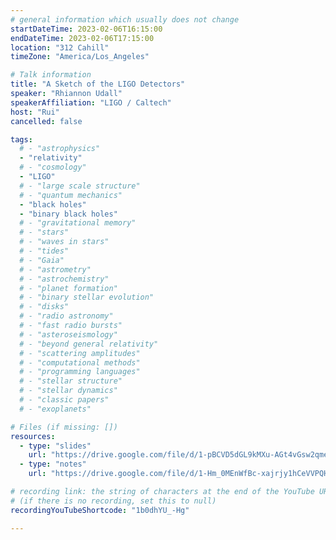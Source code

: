 ```yaml
---
# general information which usually does not change
startDateTime: 2023-02-06T16:15:00
endDateTime: 2023-02-06T17:15:00
location: "312 Cahill"
timeZone: "America/Los_Angeles"

# Talk information
title: "A Sketch of the LIGO Detectors"
speaker: "Rhiannon Udall"
speakerAffiliation: "LIGO / Caltech"
host: "Rui"
cancelled: false

tags:
  # - "astrophysics"
  - "relativity"
  # - "cosmology"
  - "LIGO"
  # - "large scale structure"
  # - "quantum mechanics"
  - "black holes"
  - "binary black holes"
  # - "gravitational memory"
  # - "stars"
  # - "waves in stars"
  # - "tides"
  # - "Gaia"
  # - "astrometry"
  # - "astrochemistry"
  # - "planet formation"
  # - "binary stellar evolution"
  # - "disks"
  # - "radio astronomy"
  # - "fast radio bursts"
  # - "asteroseismology"
  # - "beyond general relativity"
  # - "scattering amplitudes"
  # - "computational methods"
  # - "programming languages"
  # - "stellar structure"
  # - "stellar dynamics"
  # - "classic papers"
  # - "exoplanets"

# Files (if missing: [])
resources:
  - type: "slides"
    url: "https://drive.google.com/file/d/1-pBCVD5dGL9kMXu-AGt4vGsw2qmeWDhI/view?usp=drive_link"
  - type: "notes"
    url: "https://drive.google.com/file/d/1-Hm_0MEnWfBc-xajrjy1hCeVVPQHxlEc/view?usp=drive_link"

# recording link: the string of characters at the end of the YouTube URL
# (if there is no recording, set this to null)
recordingYouTubeShortcode: "1b0dhYU_-Hg"

---
```



